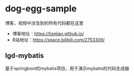 # dog-egg-sample
博客，视频中涉及到的所有代码都在这里

- 博客地址：https://lizejiao.github.io/
- B站地址：https://space.bilibili.com/2753309/

## lgd-mybatis

基于springboot的mybatis项目，用于演示mybatis的代码生成器
